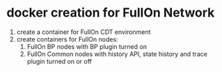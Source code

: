 # docker creation for FullOn Network

1. create a container for FullOn CDT environment
2. create containers for FullOn nodes:
   1. FullOn BP nodes with BP plugin turned on
   2. FullOn Common nodes with history API, state history and trace plugin turned on or off
